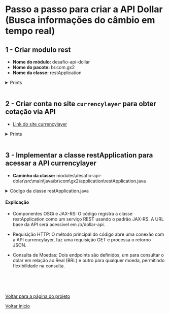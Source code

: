 # Passo a passo para criar a API Dollar (Busca informações do câmbio em tempo real)


## 1 - Criar modulo rest 
- **Nome do módulo:** desafio-api-dollar
- **Nome do pacote:** br.com.gx2
- **Nome da classe:** restApplication

<details>
  <summary>Prints</summary>
  
</details>

<br>

## 2 - Criar conta no site `currencylayer` para obter cotação via API
- [Link do site currencylayer](https://currencylayer.com/)
<details>
  <summary>Prints</summary>

  <img src="/Conteudo_rockets/Desafio2/arq/Img/Criar_conta1.jpg" alt="" width="800">

  <img src="/Conteudo_rockets/Desafio2/arq/Img/Criar_conta2.jpg" alt="" width="800">

  <img src="/Conteudo_rockets/Desafio2/arq/Img/Criar_conta3.jpg" alt="" width="800">
  
</details>

<br>

## 3 - Implementar a classe restApplication para acessar a API currencylayer 

- **Caminho da classe:** modules\desafio-api-dolar\src\main\java\br\com\gx2\application\restApplication.java

<details>
  <summary>Código da classe restApplication.java</summary>

  ```java
package br.com.gx2.application;

import java.io.BufferedReader;
import java.io.InputStreamReader;
import java.net.HttpURLConnection;
import java.net.URL;
import java.util.Collections;
import java.util.Set;

import javax.ws.rs.GET;
import javax.ws.rs.Path;
import javax.ws.rs.PathParam;
import javax.ws.rs.Produces;
import javax.ws.rs.core.Application;
import javax.ws.rs.core.Response;

import org.json.JSONObject;
import org.osgi.service.component.annotations.Component;
import org.osgi.service.jaxrs.whiteboard.JaxrsWhiteboardConstants;

// Definimos essa classe como um componente OSGi para ser uma aplicação REST no Liferay
@Component(
    immediate = true,
    property = {
        // Definimos a URL base do nosso endpoint
        JaxrsWhiteboardConstants.JAX_RS_APPLICATION_BASE + "=/dollar-api",
        // Definimos o nome da aplicação REST
        JaxrsWhiteboardConstants.JAX_RS_NAME + "=Dollar-api.Rest"
    },
    service = Application.class
)
public class restApplication extends Application {

    // Chave de acesso à API currencylayer (substitua pela sua chave)
    private static final String ACCESS_KEY = "sua_access_key_aqui";

    // Retorna a instância singleton dessa classe para ser usada nas requisições
    @Override
    public Set<Object> getSingletons() {
        return Collections.<Object>singleton(this);
    }

    // Método que retorna a cotação do dólar para o Real (BRL)
    @GET
    @Path("/dollarRate")
    @Produces("application/json")
    public Response getDollarRate() {
        // Aqui chamamos o método que consulta a API passando "BRL" como moeda de destino
        return getDollarRateForCurrency("BRL");
    }

    // Método que permite consultar a cotação do dólar para qualquer moeda usando um parâmetro de caminho
    @GET
    @Path("/dollarRate/{currency}")
    @Produces("application/json")
    public Response getDollarRateForCurrency(@PathParam("currency") String currency) {
        // Construímos a URL para fazer a requisição à API, passando a chave de acesso e a moeda desejada
        String urlString = "http://api.currencylayer.com/live?access_key=" + ACCESS_KEY + "&currencies=" + currency + "&source=USD&format=1";
        try {
            // Abrimos uma conexão HTTP com a API
            URL url = new URL(urlString);
            HttpURLConnection conn = (HttpURLConnection) url.openConnection();
            conn.setRequestMethod("GET");

            // Lemos a resposta da API linha por linha
            BufferedReader in = new BufferedReader(new InputStreamReader(conn.getInputStream()));
            String inputLine;
            StringBuilder content = new StringBuilder();

            while ((inputLine = in.readLine()) != null) {
                content.append(inputLine);
            }

            // Fechamos o buffer e a conexão
            in.close();
            conn.disconnect();

            // Convertemos a resposta da API em um objeto JSON
            JSONObject json = new JSONObject(content.toString());

            // Verificamos se a resposta da API foi bem-sucedida
            if (json.getBoolean("success")) {
                // Extraímos a cotação da moeda solicitada
                double dollarToCurrency = json.getJSONObject("quotes").getDouble("USD" + currency);
                // Retornamos a cotação em formato JSON
                return Response.ok("{\"USD_" + currency + "\": " + dollarToCurrency + "}").build();
            } else {
                // Se houver um erro na resposta da API, retornamos uma mensagem de erro
                return Response.status(500).entity("Error fetching exchange rate: " + json.getString("error")).build();
            }

        } catch (Exception e) {
            // Capturamos qualquer exceção e retornamos uma mensagem de erro
            e.printStackTrace();
            return Response.status(500).entity("Error occurred: " + e.getMessage()).build();
        }
    }
}
```
  
</details>

#### Explicação
- Componentes OSGi e JAX-RS: O código registra a classe restApplication como um serviço REST usando o padrão JAX-RS. A URL base da API será acessível em /o/dollar-api.
  
- Requisição HTTP: O método principal do código abre uma conexão com a API currencylayer, faz uma requisição GET e processa o retorno JSON.
  
- Consulta de Moedas: Dois endpoints são definidos, um para consultar o dólar em relação ao Real (BRL) e outro para qualquer moeda, permitindo flexibilidade na consulta.

<br>
<br>
<br>

[Voltar para a página do projeto](/Conteudo_rockets/Desafio2/GX2%20Rockets%20-%20Liferay%20Community%20Edition%20Portal%207.4.3.120%20CE%20GA120/README.md) <br>

[Voltar inicio](/README.md)